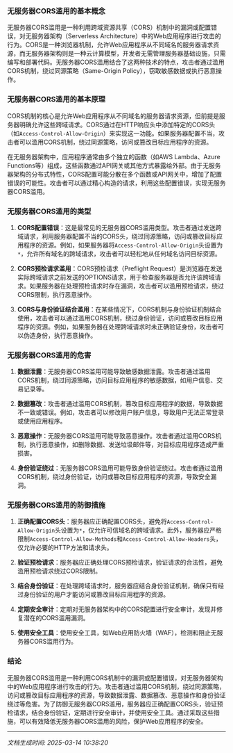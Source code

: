 ### 无服务器CORS滥用的基本概念

无服务器CORS滥用是一种利用跨域资源共享（CORS）机制中的漏洞或配置错误，对无服务器架构（Serverless Architecture）中的Web应用程序进行攻击的行为。CORS是一种浏览器机制，允许Web应用程序从不同域名的服务器请求资源，而无服务器架构则是一种云计算模型，开发者无需管理服务器基础设施，只需编写和部署代码。无服务器CORS滥用结合了这两种技术的特点，攻击者通过滥用CORS机制，绕过同源策略（Same-Origin Policy），窃取敏感数据或执行恶意操作。

### 无服务器CORS滥用的基本原理

CORS机制的核心是允许Web应用程序从不同域名的服务器请求资源，但前提是服务器明确允许这些跨域请求。CORS通过在HTTP响应头中添加特定的CORS头（如`Access-Control-Allow-Origin`）来实现这一功能。如果服务器配置不当，攻击者可以滥用CORS机制，绕过同源策略，访问或篡改目标应用程序的资源。

在无服务器架构中，应用程序通常由多个独立的函数（如AWS Lambda、Azure Functions等）组成，这些函数通过API网关或其他方式暴露给外部。由于无服务器架构的分布式特性，CORS配置可能分散在多个函数或API网关中，增加了配置错误的可能性。攻击者可以通过精心构造的请求，利用这些配置错误，实现无服务器CORS滥用。

### 无服务器CORS滥用的类型

1. **CORS配置错误**：这是最常见的无服务器CORS滥用类型。攻击者通过发送跨域请求，利用服务器配置不当的CORS头，绕过同源策略，访问或篡改目标应用程序的资源。例如，如果服务器将`Access-Control-Allow-Origin`头设置为`*`，允许所有域名的跨域请求，攻击者可以轻松地从任何域名访问目标资源。

2. **CORS预检请求滥用**：CORS预检请求（Preflight Request）是浏览器在发送实际跨域请求之前发送的OPTIONS请求，用于检查服务器是否允许该跨域请求。如果服务器在处理预检请求时存在漏洞，攻击者可以滥用预检请求，绕过CORS限制，执行恶意操作。

3. **CORS与身份验证结合滥用**：在某些情况下，CORS机制与身份验证机制结合使用，攻击者可以通过滥用CORS机制，绕过身份验证，访问或篡改目标应用程序的资源。例如，如果服务器在处理跨域请求时未正确验证身份，攻击者可以伪造身份，执行恶意操作。

### 无服务器CORS滥用的危害

1. **数据泄露**：无服务器CORS滥用可能导致敏感数据泄露。攻击者通过滥用CORS机制，绕过同源策略，访问目标应用程序的敏感数据，如用户信息、交易记录等。

2. **数据篡改**：攻击者通过滥用CORS机制，篡改目标应用程序的数据，导致数据不一致或错误。例如，攻击者可以修改用户账户信息，导致用户无法正常登录或使用应用程序。

3. **恶意操作**：无服务器CORS滥用可能导致恶意操作。攻击者通过滥用CORS机制，执行恶意操作，如删除数据、发送垃圾邮件等，对目标应用程序造成严重损害。

4. **身份验证绕过**：无服务器CORS滥用可能导致身份验证绕过。攻击者通过滥用CORS机制，绕过身份验证，访问或篡改目标应用程序的资源，导致安全漏洞。

### 无服务器CORS滥用的防御措施

1. **正确配置CORS头**：服务器应正确配置CORS头，避免将`Access-Control-Allow-Origin`头设置为`*`，仅允许可信域名的跨域请求。此外，服务器应严格限制`Access-Control-Allow-Methods`和`Access-Control-Allow-Headers`头，仅允许必要的HTTP方法和请求头。

2. **验证预检请求**：服务器应正确处理CORS预检请求，验证请求的合法性，避免滥用预检请求绕过CORS限制。

3. **结合身份验证**：在处理跨域请求时，服务器应结合身份验证机制，确保只有经过身份验证的用户才能访问或篡改目标应用程序的资源。

4. **定期安全审计**：定期对无服务器架构中的CORS配置进行安全审计，发现并修复潜在的CORS滥用漏洞。

5. **使用安全工具**：使用安全工具，如Web应用防火墙（WAF），检测和阻止无服务器CORS滥用行为。

### 结论

无服务器CORS滥用是一种利用CORS机制中的漏洞或配置错误，对无服务器架构中的Web应用程序进行攻击的行为。攻击者通过滥用CORS机制，绕过同源策略，访问或篡改目标应用程序的资源，导致数据泄露、数据篡改、恶意操作和身份验证绕过等危害。为了防御无服务器CORS滥用，服务器应正确配置CORS头，验证预检请求，结合身份验证，定期进行安全审计，并使用安全工具。通过采取这些措施，可以有效降低无服务器CORS滥用的风险，保护Web应用程序的安全。

---

*文档生成时间: 2025-03-14 10:38:20*



